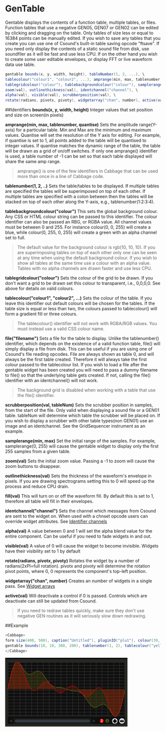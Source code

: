 # GenTable

Gentable displays the contents of a function table, multiple tables, or files. Function tables that use a negative GEN05, GEN07 or GEN02 can be edited by clicking and dragging on the table. Only tables of size less or equal to 16384 points can be manually edited. If you wish to save any tables that you create you can use one of Csound's built-in table saving opcode "ftsave". If you need only display the contents of a static sound file from disk, use soundfiler as it will be fast and use less CPU. If on the other hand you wish to create some user editable envelopes, or display FFT or live waveform data use table. 


```csharp
gentable bounds(x, y, width, height), tableNumber(1, 2, ...), \
tablecolour("colour1", "colour2", ...), amprange(min, max, tablenumber, y-quantise),\
tablegridcolour("colour"), tablebackgroundcolour("colour"), samplerange(min, max),\
zoom(val), outlinethickness(val), identchannel("channel"), \
alpha(val), visible(val), scrubberposition(val), \
rotate(radians, pivotx, pivoty), widgetarray("chan", number), active(val)
```
<!--(End of syntax)/-->

##Identifiers
**bounds(x, y, width, height)** Integer values that set position and size on screen(in pixels)

**amprange(min, max, tablenumber, quantise)** Sets the amplitude range(Y-axis) for a particular table. Min and Max are the minimum and maximum values. Quantise will set the resolution of the Y axis for editing. For example, if quantise is set to 1, all points added to the table will be quantised to integer values. If quantise matches the dynamic range of the table, the table will be drawn as a grid of on/off switches. If only one amprange() identifier is used, a table number of -1 can be set so that each table displayed will share the same amp range.

>amprange() is one of the few identifiers in Cabbage that can be used more than once in a line of Cabbage code.  

**tablenumber(1, 2, ..)** Sets the table/tables to be displayed. If multiple tables are specified the tables will be superimposed on top of each other. If multiple tables are specified with a colon between then the tables will be stacked on top of each other along the Y-axis, e.g., tablenumber(1:2:3:4).  

**tablebackgroundcolour("colour")** This sets the global background colour. Any CSS or HTML colour string can be passed to this identifier. The colour identifier can also be passed an RBG, or RGBA value. All channel values must be between 0 and 255. For instance colour(0, 0, 255) will create a blue, while colour(0, 255, 0, 255) will create a green with an alpha channel set to full. 

>The default value for the background colour is rgb(10, 10, 10). If you are superimposing tables on top of each other only one can be seen at any time when using the default background colour. If you wish to show all tables at the same time use a colour with an alpha value. Tables  with no alpha channels are drawn faster and use less CPU.  

**tablegridcolour("colour")** Sets the colour of the grid to be drawn. If you don't want a grid to be drawn set this colour to transparent, i.e., 0,0,0,0. See above for details on valid colours.

**tablecolour("colour1", "colour2", ...)** Sets the colour of the table. If you leave this identifier out default colours will be chosen for the tables. If the table size is equal or less than two, the colours passed to tablecolour() will form a gradient fill or three colours.  
>The tablecolour() identifier will not work with RGBA/RGB values. You must instead use a valid CSS colour name. 

**file("filename")** Sets a file for the table to display. Unlike the tablenumber() identifier, which depends on the existence of a valid function table, file() will simply display a file from disk. This can be useful if you are using one of Csound's file reading opcodes. File are always shown as table 0, and will always be the first table created. Therefore it will always take the first colour passed to the tablecolour list. If you wish to load a file after the gentable widget has been created you will need to pass a dummy filename to file() so that the underlying table gets created. If not, calling the file() identifier with an identchannel() will not work.  
>The background grid is disabled when working with a table that use the file() identifier. 

**scrubberposition(val, tableNum)** Sets the scrubber position in samples, from the start of the file. Only valid when displaying a sound file or a GEN01 table. tableNum will determine which table the scrubber will be placed on. If you wish to display a scrubber with other table types(non GEN01) use an image and an identchannel. See the GridSequencer instrument as an example.

**samplerange(min, max)** Set the initial range of the samples. For example, samplerange(0, 255) will cause the gentable widget to display only the first 255 samples from a given table. 

**zoom(val)** Sets the initial zoom value. Passing a -1 to zoom will cause the zoom buttons to disappear.  

**outlinethickness(val)** Sets the thickness of the waveform's envelope in pixels. If you are drawing spectrograms setting this to 0 will speed up the process and reduce CPU drain. 

**fill(val)** This will turn on or off the waveform fill. By default this is set to 1, therefore all table will fill in their envelopes.

**identchannel("channel")** Sets the channel which messages from Csound are sent to the widget on. When used with a chnset opcode users can override widget attributes. See [Identifier channels](./identchannels.md) 

**alpha(val)** A value between 0 and 1 will set the alpha blend value for the entire component. Can be useful if you need to fade widgets in and out. 

**visible(val)** A value of 0 will cause the widget to become invisible. Widgets have their visibility set to 1 by default

**rotate(radians, pivotx, pivoty)** Rotates the widget by a number of radians(2xPI=full rotation). pivotx and pivoty will determine the rotation pivot points, where 0, 0 represents the component's top-left position. 

**widgetarray("chan", number)** Creates an number of widgets in a single pass. See [Widget arrays](./widget_arrays.md)

**active(val)** Will deactivate a control if 0 is passed. Controls which are deactivate can still be updated from Csound.
<!--(End of identifiers)/-->

>If you need to redraw tables quickly, make sure they don't use negative GEN routines as it will seriously slow down redrawing. 

##Example

```csharp
<Cabbage>
form size(400, 500), caption("Untitled"), pluginID("plu1"), colour(39, 40, 34)
gentable bounds(10, 10, 380, 200), tablenumber(1, 2), tablecolour("yellow", "red"), tablegridcolour(60, 60,60)
</Cabbage>
```
![](images/gentableExample.png)